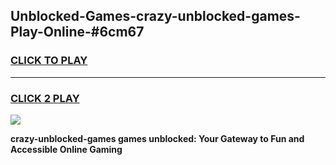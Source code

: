 
## Unblocked-Games-crazy-unblocked-games-Play-Online-#6cm67
<h3>
<a href="https://premium.freeplayer.one?title=crazy-unblocked-games&ref=27F">CLICK TO PLAY</a></h3>
<hr>

<h3>
<a href="https://premium.freeplayer.one?title=crazy-unblocked-games&ref=27F">CLICK 2 PLAY</a>
  
</h3>

<a href="https://premium.freeplayer.one?title=crazy-unblocked-games&ref=27F"><img src="https://clearcache.store/games.png"></a>


**crazy-unblocked-games games unblocked: Your Gateway to Fun and Accessible Online Gaming**
